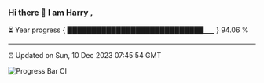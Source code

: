 ### Hi there 👋 I am Harry , 

⏳ Year progress { ████████████████████████████▁▁ } 94.06 %

---

⏰ Updated on Sun, 10 Dec 2023 07:45:54 GMT

![Progress Bar CI](https://github.com/duykhang68/duykhang68/workflows/Progress%20Bar%20CI/badge.svg)

